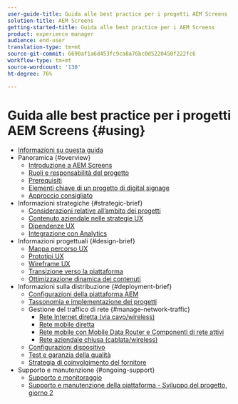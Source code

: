 ```yaml
---
user-guide-title: Guida alle best practice per i progetti AEM Screens
solution-title: AEM Screens
getting-started-title: Guida alle best practice per i AEM Screens
product: experience manager
audience: end-user
translation-type: tm+mt
source-git-commit: 6690af1a6d453fc9ca8a76bc0d5220450f222fc6
workflow-type: tm+mt
source-wordcount: '130'
ht-degree: 76%

---
```



# Guida alle best practice per i progetti AEM Screens {#using}

+ [Informazioni su questa guida](about-guide.md)
+ Panoramica {#overview}
   + [Introduzione a AEM Screens](introduction.md)
   + [Ruoli e responsabilità del progetto](roles-responsibilities.md)
   + [Prerequisiti](pre-requisites.md)
   + [Elementi chiave di un progetto di digital signage](getting-started-digital-signage.md)
   + [Approccio consigliato](recommended-approach.md)
+ Informazioni strategiche {#strategic-brief}
   + [Considerazioni relative all’ambito dei progetti](pre-sales-considerations.md)
   + [Contenuto aziendale nelle strategie UX](business-content-strategy.md)
   + [Dipendenze UX](ux-dependencies.md)
   + [Integrazione con Analytics](analytics.md)
+ Informazioni progettuali {#design-brief}
   + [Mappa percorso UX](journey-map.md)
   + [Prototipi UX](prototypes.md)
   + [Wireframe UX](wireframes.md)
   + [Transizione verso la piattaforma](transition-platform.md)
   + [Ottimizzazione dinamica dei contenuti](dynamic-creative-optimizations.md)
+ Informazioni sulla distribuzione {#deployment-brief}
   + [Configurazioni della piattaforma AEM](aem-platform-configurations.md)
   + [Tassonomia e implementazione dei progetti](project-taxonomy-implementation.md)
   + Gestione del traffico di rete {#manage-network-traffic}
      + [Rete Internet diretta (via cavo/wireless)](/help/using/direct-internet-network.md)
      + [Rete mobile diretta](/help/using/mobile-network.md)
      + [Rete mobile con Mobile Data Router e Componenti di rete attivi](/help/using/mobile-network-router.md)
      + [Rete aziendale chiusa (cablata/wireless)](/help/using/enclosed-corporate-network.md)
   + [Configurazioni dispositivo](device-configurations.md)
   + [Test e garanzia della qualità](testing-quality-assurance.md)
   + [Strategia di coinvolgimento del fornitore](vendor-engagement.md)
+ Supporto e manutenzione {#ongoing-support}
   + [Supporto e monitoraggio](support-monitoring.md)
   + [Supporto e manutenzione della piattaforma - Sviluppo del progetto, giorno 2](day-two-support-maintenance.md)
